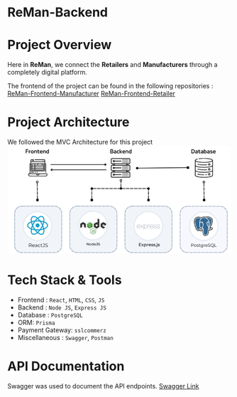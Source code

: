 # **ReMan-Backend**
# **Project Overview**

Here in <b>ReMan</b>, we connect the <b>Retailers</b> and <b>Manufacturers</b> through a completely digital platform.

The frontend of the project can be found in the following repositories : [ReMan-Frontend-Manufacturer](https://github.com/Frost101/ReMan-Frontend)     [ReMan-Frontend-Retailer](https://github.com/sabahcsxgawd/ReMan-Frontend-Retailer)


# **Project Architecture**

We followed the MVC Architecture for this project
![](public/Architecture/architecture1.png)

# **Tech Stack & Tools**

- Frontend : `React`, `HTML`, `CSS`, `JS`
- Backend : `Node JS`, `Express JS`
- Database : `PostgreSQL`
- ORM: `Prisma`
- Payment Gateway: `sslcommerz`
- Miscellaneous : `Swagger`, `Postman`

# **API Documentation**

Swagger was used to document the API endpoints. [Swagger Link](https://reman-backend-v9rf.onrender.com/api-docs/)

